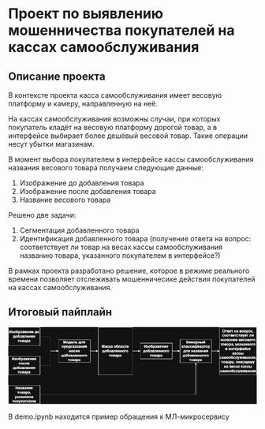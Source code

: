 # Проект по выявлению мошенничества покупателей на кассах самообслуживания

## Описание проекта

В контексте проекта касса самообслуживания имеет весовую платформу и камеру, направленную на неё.

На кассах самообслуживания возможны случаи, при которых покупатель кладёт на весовую платформу дорогой товар, а в интерфейсе выбирает более дешёвый весовой товар. Такие операции несут убытки магазинам.

В момент выбора покупателем в интерфейсе кассы самообслуживания названия весового товара получаем следующие данные:
1. Изображение до добавления товара
2. Изображение после добавления товара
3. Название весового товара

Решено две задачи:
1. Сегментация добавленного товара
2. Идентификация добавленного товара (получение ответа на вопрос: соответствует ли товар на весах кассы самообслуживания названию товара, указанного покупателем в интерфейсе?)

В рамках проекта разработано решение, которое в режиме реального времени позволяет отслеживать мошенничесике действия покупателей
на кассах самообслуживания.

## Итоговый пайплайн

![pipeline](preview/pipeline.png)

В demo.ipynb находится пример обращения к МЛ-микросервису